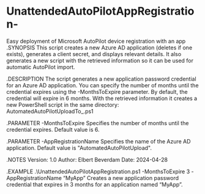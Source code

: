 # UnattendedAutoPilotAppRegistration-
Easy deployment of Microsoft AutoPilot device registration with an app
.SYNOPSIS
    This script creates a new Azure AD application (deletes if one exists), generates a client secret, and displays relevant details.
    It also generates a new script with the retrieved information so it can be used for automatic AutoPilot import.

.DESCRIPTION
    The script generates a new application password credential for an Azure AD application.
    You can specify the number of months until the credential expires using the -MonthsToExpire parameter.
    By default, the credential will expire in 6 months.
    With the retrieved information it creates a new PowerShell script in the same directory: AutomatedAutoPilotUploadTo_<yourtenantdisplayname>.ps1

.PARAMETER -MonthsToExpire
    Specifies the number of months until the credential expires.
    Default value is 6.

.PARAMETER -AppRegistrationName
    Specifies the name of the Azure AD application.
    Default value is "AutomatedAutoPilotUpload".

.NOTES
    Version: 1.0
    Author: Elbert Beverdam
    Date: 2024-04-28

.EXAMPLE
  .\UnattendedAutoPilotAppRegistration.ps1 -MonthsToExpire 3 -AppRegistrationName “MyApp” 
  Creates a new application password credential that expires in 3 months for an application named “MyApp”.

